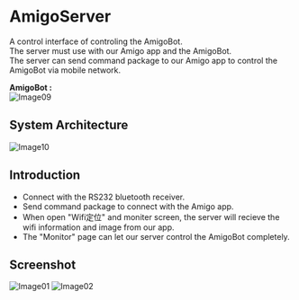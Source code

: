 # AmigoServer
A control interface of controling the AmigoBot.<br>
The server must use with our Amigo app and the AmigoBot.<br>
The server can send command package to our Amigo app to control the AmigoBot via mobile network.

**AmigoBot :**<br>
![Image09](https://github.com/EricSyu/Amigo/blob/master/image/09.jpg?raw=true "AmigoBot")

## System Architecture
![Image10](https://github.com/EricSyu/Amigo/blob/master/image/10.PNG?raw=true)

## Introduction
* Connect with the RS232 bluetooth receiver.
* Send command package to connect with the Amigo app.
* When open "Wifi定位" and moniter screen, the server will recieve the wifi information and image from our app.
* The "Monitor" page can let our server control the AmigoBot completely.

## Screenshot
![Image01](http://imgur.com/k0RPWsR?raw=true)
![Image02](http://imgur.com/oMKSl33?raw=true)

